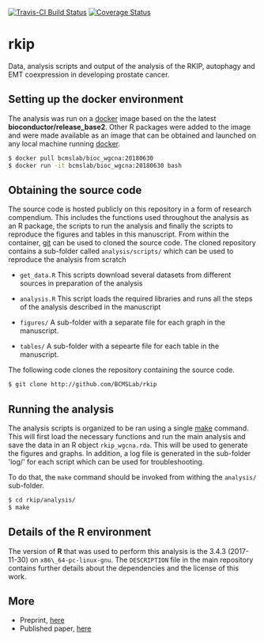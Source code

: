 [![Travis-CI Build Status](https://travis-ci.org/BCMSLab/rkip.svg?branch=master)](https://travis-ci.org/BCMSLab/rkip)
[![Coverage Status](https://img.shields.io/codecov/c/github/BCMSLab/rkip/master.svg)](https://codecov.io/github/BCMSLab/rkip?branch=master)

# rkip

Data, analysis scripts and output of the analysis of the RKIP, autophagy and EMT coexpression in developing prostate cancer.

## Setting up the docker environment

The analysis was run on a [docker](https://hub.docker.com/r/bcmslab/bioc_wgcna/) image based on the the latest **bioconductor/release\_base2**. Other R packages were added to the image and were made available as an image that can be obtained and launched on any local machine running [docker](https://hub.docker.com/r/bcmslab/bioc_wgcna/).

```bash
$ docker pull bcmslab/bioc_wgcna:20180630
$ docker run -it bcmslab/bioc_wgcna:20180630 bash
```

## Obtaining the source code

The source code is hosted publicly on this repository in a form of research compendium. This includes the functions used throughout the analysis as an R package, the scripts to run the analysis and finally the scripts to reproduce the figures and tables in this manuscript. From within the container, [git](https://git-scm.com) can be used to cloned the source code. The cloned repository contains a sub-folder called `analysis/scripts/` which can be used to reproduce the analysis from scratch

* `get_data.R` This scripts download several datasets from different sources in preparation of the analysis

* `analysis.R` This script loads the required libraries and runs all the steps of the analysis described in the manuscript  

* `figures/` A sub-folder with a separate file for each graph in the manuscript.

* `tables/` A sub-folder with a sepearte file for each table in the manuscript. 

The following code clones the repository containing the source code.

```bash
$ git clone http://github.com/BCMSLab/rkip
```

## Running the analysis

The analysis scripts is organized to be ran using a single [make](https://www.gnu.org/software/make/) command. This will first load the necessary functions and run the main analysis and save the data in an R object `rkip_wgcna.rda`. This will be used to generate the figures and graphs. In addition, a log file is generated in the sub-folder 'log/' for each script which can be used for troubleshooting.

To do that, the `make` command should be invoked from withing the `analysis/` sub-folder.

```bash
$ cd rkip/analysis/
$ make
```

## Details of the R environment
The version of **R** that was used to perform this analysis is the 3.4.3 (2017-11-30) on `x86\_64-pc-linux-gnu`. The `DESCRIPTION` file in the main repository contains further details about the dependencies and the license of this work.

## More

* Preprint, [here]()
* Published paper, [here]()

